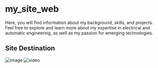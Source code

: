 # my_site_web
Here, you will find information about my background, skills, and projects. Feel free to explore and learn more about my expertise in electrical and automatic engineering, as well as my passion for emerging technologies.
## Site Destination
![image](https://github.com/Bader-dine/my_site_web/assets/121392319/d4c36937-a1a9-4767-8292-483ec7f190f4)
![video](https://youtu.be/ZREET4vHQuw)
